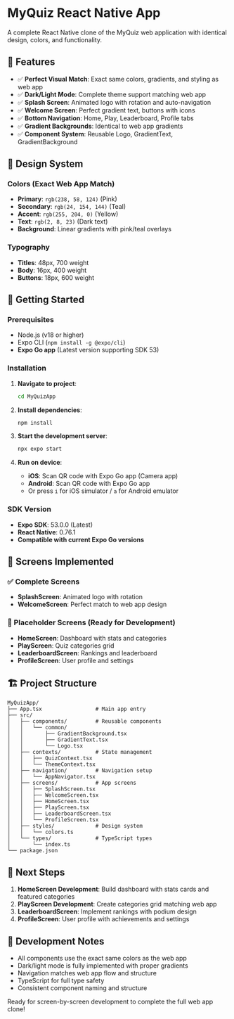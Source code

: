 # MyQuiz React Native App

A complete React Native clone of the MyQuiz web application with identical design, colors, and functionality.

## 🎯 Features

- ✅ **Perfect Visual Match**: Exact same colors, gradients, and styling as web app
- ✅ **Dark/Light Mode**: Complete theme support matching web app
- ✅ **Splash Screen**: Animated logo with rotation and auto-navigation
- ✅ **Welcome Screen**: Perfect gradient text, buttons with icons
- ✅ **Bottom Navigation**: Home, Play, Leaderboard, Profile tabs
- ✅ **Gradient Backgrounds**: Identical to web app gradients
- ✅ **Component System**: Reusable Logo, GradientText, GradientBackground

## 🎨 Design System

### Colors (Exact Web App Match)

- **Primary**: `rgb(238, 58, 124)` (Pink)
- **Secondary**: `rgb(24, 154, 144)` (Teal)
- **Accent**: `rgb(255, 204, 0)` (Yellow)
- **Text**: `rgb(2, 8, 23)` (Dark text)
- **Background**: Linear gradients with pink/teal overlays

### Typography

- **Titles**: 48px, 700 weight
- **Body**: 16px, 400 weight
- **Buttons**: 18px, 600 weight

## 🚀 Getting Started

### Prerequisites

- Node.js (v18 or higher)
- Expo CLI (`npm install -g @expo/cli`)
- **Expo Go app** (Latest version supporting SDK 53)

### Installation

1. **Navigate to project**:

   ```bash
   cd MyQuizApp
   ```

2. **Install dependencies**:

   ```bash
   npm install
   ```

3. **Start the development server**:

   ```bash
   npx expo start
   ```

4. **Run on device**:
   - **iOS**: Scan QR code with Expo Go app (Camera app)
   - **Android**: Scan QR code with Expo Go app
   - Or press `i` for iOS simulator / `a` for Android emulator

### SDK Version

- **Expo SDK**: 53.0.0 (Latest)
- **React Native**: 0.76.1
- **Compatible with current Expo Go versions**

## 📱 Screens Implemented

### ✅ Complete Screens

- **SplashScreen**: Animated logo with rotation
- **WelcomeScreen**: Perfect match to web app design

### 🚧 Placeholder Screens (Ready for Development)

- **HomeScreen**: Dashboard with stats and categories
- **PlayScreen**: Quiz categories grid
- **LeaderboardScreen**: Rankings and leaderboard
- **ProfileScreen**: User profile and settings

## 🏗️ Project Structure

```
MyQuizApp/
├── App.tsx                 # Main app entry
├── src/
│   ├── components/         # Reusable components
│   │   └── common/
│   │       ├── GradientBackground.tsx
│   │       ├── GradientText.tsx
│   │       └── Logo.tsx
│   ├── contexts/           # State management
│   │   ├── QuizContext.tsx
│   │   └── ThemeContext.tsx
│   ├── navigation/         # Navigation setup
│   │   └── AppNavigator.tsx
│   ├── screens/            # App screens
│   │   ├── SplashScreen.tsx
│   │   ├── WelcomeScreen.tsx
│   │   ├── HomeScreen.tsx
│   │   ├── PlayScreen.tsx
│   │   ├── LeaderboardScreen.tsx
│   │   └── ProfileScreen.tsx
│   ├── styles/             # Design system
│   │   └── colors.ts
│   └── types/              # TypeScript types
│       └── index.ts
└── package.json
```

## 🎯 Next Steps

1. **HomeScreen Development**: Build dashboard with stats cards and featured categories
2. **PlayScreen Development**: Create categories grid matching web app
3. **LeaderboardScreen**: Implement rankings with podium design
4. **ProfileScreen**: User profile with achievements and settings

## 🤝 Development Notes

- All components use the exact same colors as the web app
- Dark/light mode is fully implemented with proper gradients
- Navigation matches web app flow and structure
- TypeScript for full type safety
- Consistent component naming and structure

Ready for screen-by-screen development to complete the full web app clone!
